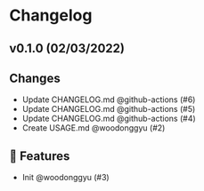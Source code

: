 # Changelog

## v0.1.0 (02/03/2022)
## Changes

- Update CHANGELOG.md @github-actions (#6)
- Update CHANGELOG.md @github-actions (#5)
- Update CHANGELOG.md @github-actions (#4)
- Create USAGE.md @woodonggyu (#2)

## 🚀 Features

- Init @woodonggyu (#3)
